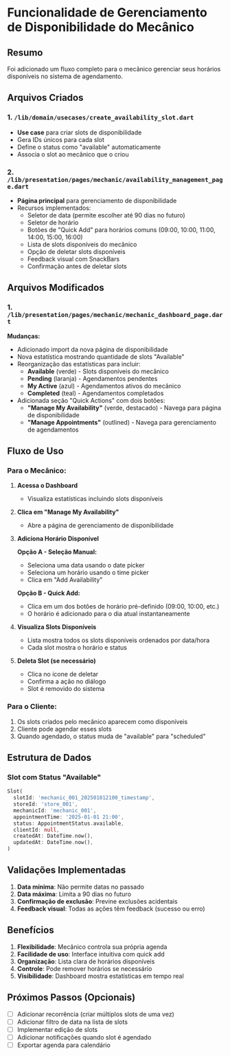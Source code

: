 # Funcionalidade de Gerenciamento de Disponibilidade do Mecânico

## Resumo

Foi adicionado um fluxo completo para o mecânico gerenciar seus horários disponíveis no sistema de agendamento.

## Arquivos Criados

### 1. `/lib/domain/usecases/create_availability_slot.dart`

- **Use case** para criar slots de disponibilidade
- Gera IDs únicos para cada slot
- Define o status como "available" automaticamente
- Associa o slot ao mecânico que o criou

### 2. `/lib/presentation/pages/mechanic/availability_management_page.dart`

- **Página principal** para gerenciamento de disponibilidade
- Recursos implementados:
  - Seletor de data (permite escolher até 90 dias no futuro)
  - Seletor de horário
  - Botões de "Quick Add" para horários comuns (09:00, 10:00, 11:00, 14:00, 15:00, 16:00)
  - Lista de slots disponíveis do mecânico
  - Opção de deletar slots disponíveis
  - Feedback visual com SnackBars
  - Confirmação antes de deletar slots

## Arquivos Modificados

### 1. `/lib/presentation/pages/mechanic/mechanic_dashboard_page.dart`

**Mudanças:**

- Adicionado import da nova página de disponibilidade
- Nova estatística mostrando quantidade de slots "Available"
- Reorganização das estatísticas para incluir:
  - **Available** (verde) - Slots disponíveis do mecânico
  - **Pending** (laranja) - Agendamentos pendentes
  - **My Active** (azul) - Agendamentos ativos do mecânico
  - **Completed** (teal) - Agendamentos completados
- Adicionada seção "Quick Actions" com dois botões:
  - **"Manage My Availability"** (verde, destacado) - Navega para página de disponibilidade
  - **"Manage Appointments"** (outlined) - Navega para gerenciamento de agendamentos

## Fluxo de Uso

### Para o Mecânico:

1. **Acessa o Dashboard**

   - Visualiza estatísticas incluindo slots disponíveis

2. **Clica em "Manage My Availability"**

   - Abre a página de gerenciamento de disponibilidade

3. **Adiciona Horário Disponível**

   **Opção A - Seleção Manual:**

   - Seleciona uma data usando o date picker
   - Seleciona um horário usando o time picker
   - Clica em "Add Availability"

   **Opção B - Quick Add:**

   - Clica em um dos botões de horário pré-definido (09:00, 10:00, etc.)
   - O horário é adicionado para o dia atual instantaneamente

4. **Visualiza Slots Disponíveis**

   - Lista mostra todos os slots disponíveis ordenados por data/hora
   - Cada slot mostra o horário e status

5. **Deleta Slot (se necessário)**
   - Clica no ícone de deletar
   - Confirma a ação no diálogo
   - Slot é removido do sistema

### Para o Cliente:

1. Os slots criados pelo mecânico aparecem como disponíveis
2. Cliente pode agendar esses slots
3. Quando agendado, o status muda de "available" para "scheduled"

## Estrutura de Dados

### Slot com Status "Available"

```dart
Slot(
  slotId: 'mechanic_001_202501012100_timestamp',
  storeId: 'store_001',
  mechanicId: 'mechanic_001',
  appointmentTime: '2025-01-01 21:00',
  status: AppointmentStatus.available,
  clientId: null,
  createdAt: DateTime.now(),
  updatedAt: DateTime.now(),
)
```

## Validações Implementadas

1. **Data mínima**: Não permite datas no passado
2. **Data máxima**: Limita a 90 dias no futuro
3. **Confirmação de exclusão**: Previne exclusões acidentais
4. **Feedback visual**: Todas as ações têm feedback (sucesso ou erro)

## Benefícios

1. **Flexibilidade**: Mecânico controla sua própria agenda
2. **Facilidade de uso**: Interface intuitiva com quick add
3. **Organização**: Lista clara de horários disponíveis
4. **Controle**: Pode remover horários se necessário
5. **Visibilidade**: Dashboard mostra estatísticas em tempo real

## Próximos Passos (Opcionais)

- [ ] Adicionar recorrência (criar múltiplos slots de uma vez)
- [ ] Adicionar filtro de data na lista de slots
- [ ] Implementar edição de slots
- [ ] Adicionar notificações quando slot é agendado
- [ ] Exportar agenda para calendário
